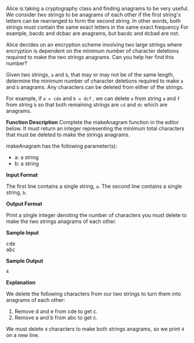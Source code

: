 Alice is taking a cryptography class and finding anagrams to be very useful. We consider two strings to be anagrams of each other if the first string's letters can be rearranged to form the second string. In other words, both strings must contain the same exact letters in the same exact frequency For example, bacdc and dcbac are anagrams, but bacdc and dcbad are not.

Alice decides on an encryption scheme involving two large strings where encryption is dependent on the minimum number of character deletions required to make the two strings anagrams. Can you help her find this number?

Given two strings, `a` and `b`, that may or may not be of the same length, determine the minimum number of character deletions required to make `a` and `b` anagrams. Any characters can be deleted from either of the strings.

For example, if `a = cde` and `b = dcf` , we can delete `e` from string `a` and `f` from string `b` so that both remaining strings are `cd` and `dc` which are anagrams.  

**Function Description**
Complete the makeAnagram function in the editor below. It must return an integer representing the minimum total characters that must be deleted to make the strings anagrams.

makeAnagram has the following parameter(s):

 - a: a string
 - b: a string
 
**Input Format**

The first line contains a single string, `a`.
The second line contains a single string, `b`.

**Output Format**

Print a single integer denoting the number of characters you must delete to make the two strings anagrams of each other.

**Sample Input**
<pre>
cde
abc
</pre>

**Sample Output**

`4`


**Explanation**

We delete the following characters from our two strings to turn them into anagrams of each other:

 1. Remove d and e from cde to get c.
 2. Remove a and b from abc to get c.
 
We must delete `4` characters to make both strings anagrams, so we print `4` on a new line.